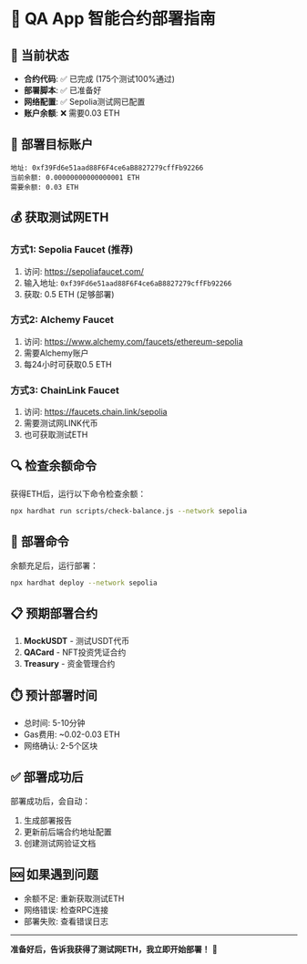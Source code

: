 # 🚀 QA App 智能合约部署指南

## 📍 当前状态
- **合约代码**: ✅ 已完成 (175个测试100%通过)
- **部署脚本**: ✅ 已准备好
- **网络配置**: ✅ Sepolia测试网已配置
- **账户余额**: ❌ 需要0.03 ETH

## 🎯 部署目标账户
```
地址: 0xf39Fd6e51aad88F6F4ce6aB8827279cffFb92266
当前余额: 0.00000000000000001 ETH
需要余额: 0.03 ETH
```

## 💰 获取测试网ETH

### 方式1: Sepolia Faucet (推荐)
1. 访问: https://sepoliafaucet.com/
2. 输入地址: `0xf39Fd6e51aad88F6F4ce6aB8827279cffFb92266`
3. 获取: 0.5 ETH (足够部署)

### 方式2: Alchemy Faucet
1. 访问: https://www.alchemy.com/faucets/ethereum-sepolia
2. 需要Alchemy账户
3. 每24小时可获取0.5 ETH

### 方式3: ChainLink Faucet
1. 访问: https://faucets.chain.link/sepolia
2. 需要测试网LINK代币
3. 也可获取测试ETH

## 🔍 检查余额命令
获得ETH后，运行以下命令检查余额：
```bash
npx hardhat run scripts/check-balance.js --network sepolia
```

## 🚀 部署命令
余额充足后，运行部署：
```bash
npx hardhat deploy --network sepolia
```

## 📋 预期部署合约
1. **MockUSDT** - 测试USDT代币
2. **QACard** - NFT投资凭证合约
3. **Treasury** - 资金管理合约

## ⏱️ 预计部署时间
- 总时间: 5-10分钟
- Gas费用: ~0.02-0.03 ETH
- 网络确认: 2-5个区块

## ✅ 部署成功后
部署成功后，会自动：
1. 生成部署报告
2. 更新前后端合约地址配置
3. 创建测试网验证文档

## 🆘 如果遇到问题
- 余额不足: 重新获取测试ETH
- 网络错误: 检查RPC连接
- 部署失败: 查看错误日志

---
**准备好后，告诉我获得了测试网ETH，我立即开始部署！** 🚀